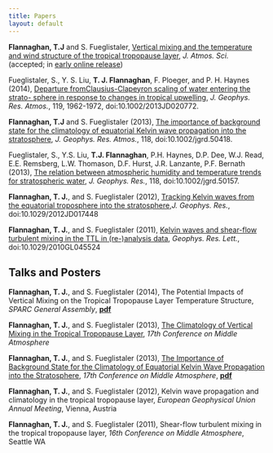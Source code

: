```yaml
---
title: Papers
layout: default
---
```


**Flannaghan, T.J** and S. Fueglistaler, [Vertical mixing and the temperature and wind structure of the tropical tropopause layer](/assets/mixing_pub.pdf),  _J. Atmos. Sci._ (accepted; in [early online release](http://journals.ametsoc.org/doi/abs/10.1175/JAS-D-13-0321.1?af=R))

Fueglistaler, S., Y. S. Liu, **T. J. Flannaghan**, F. Ploeger, and P. H. Haynes (2014), [Departure fromClausius-Clapeyron scaling of water entering the strato- sphere in response to changes in tropical upwelling](http://onlinelibrary.wiley.com/doi/10.1002/2013JD020772/abstract), _J. Geophys. Res. Atmos._, 119, 1962-1972, doi:10.1002/2013JD020772.

**Flannaghan, T.J** and S. Fueglistaler (2013), [The importance of background
state for the climatology of equatorial Kelvin wave propagation into
the stratosphere](http://onlinelibrary.wiley.com/doi/10.1002/jgrd.50418/abstract), _J. Geophys. Res. Atmos._, 118, doi:10.1002/jgrd.50418.

Fueglistaler, S., Y.S. Liu, **T.J. Flannaghan**, P.H. Haynes, D.P. Dee,
W.J. Read, E.E. Remsberg, L.W. Thomason, D.F. Hurst, J.R. Lanzante,
P.F. Bernath (2013), [The relation between atmospheric humidity and
temperature trends for stratospheric water](http://onlinelibrary.wiley.com/doi/10.1002/jgrd.50157/full), _J. Geophys. Res._,
118, doi:10.1002/jgrd.50157.

**Flannaghan, T. J.**, and S. Fueglistaler (2012),
[Tracking Kelvin waves from the equatorial troposphere into the stratosphere](http://onlinelibrary.wiley.com/doi/10.1029/2012JD017448/abstract),_J. Geophys. Res._, doi:10.1029/2012JD017448

**Flannaghan, T. J.**, and S. Fueglistaler (2011),
[Kelvin waves and shear-flow turbulent mixing in the TTL in (re-)analysis data](http://onlinelibrary.wiley.com/doi/10.1029/2010GL045524/abstract),
_Geophys. Res. Lett._, doi:10.1029/2010GL045524

## Talks and Posters

**Flannaghan, T. J.**, and S. Fueglistaler (2014), The Potential Impacts of Vertical Mixing on the Tropical Tropopause Layer Temperature Structure, _SPARC General Assembly_, [__pdf__](/assets/sparc.pdf)

**Flannaghan, T. J.**, and S. Fueglistaler (2013),
[The Climatology of Vertical Mixing in the Tropical Tropopause Layer](https://ams.confex.com/ams/19Fluid17Middle/webprogram/Paper227238.html),
_17th Conference on Middle Atmosphere_

**Flannaghan, T. J.**, and S. Fueglistaler (2013),
[The Importance of Background State for the Climatology of Equatorial Kelvin Wave Propagation into the Stratosphere](https://ams.confex.com/ams/19Fluid17Middle/webprogram/Paper227217.html),
_17th Conference on Middle Atmosphere_,  [__pdf__](/assets/newport.pdf)

**Flannaghan, T. J.**, and S. Fueglistaler (2012), Kelvin wave propagation and climatology in the tropical tropopause layer, _European Geophysical Union Annual Meeting_, Vienna, Austria

**Flannaghan, T. J.**, and S. Fueglistaler (2011), Shear-flow turbulent mixing in the tropical tropopause layer, _16th Conference on Middle Atmosphere_, Seattle WA
